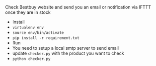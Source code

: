 Check Bestbuy website and send you an email or notification via IFTTT once they are in stock
* Install 
 * `virtualenv env`
 * `source env/bin/activate`
 * `pip install -r requirement.txt`
* Run 
 * You need to setup a local smtp server to send email
 * update `checker.py` with the product you want to check
 * `python checker.py`
